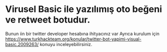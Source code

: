 # Virusel Basic ile yazılımış oto beğeni ve retweet botudur.
Bunun iin bir twitter developer hesabına ihityacınız var
Ayrıca kurulum için https://www.turkhackteam.org/konular/twitter-bot-yapimi-visual-basic.2009263/ konuyu inceleyebilirsiniz.
